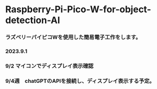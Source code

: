 # Raspberry-Pi-Pico-W-for-object-detection-AI

### ラズベリーパイピコWを使用した簡易電子工作をします。
### 2023.9.1
### 9/2 マイコンでディスプレイ表示確認
### 9/4週　chatGPTのAPIを接続し、ディスプレイ表示する予定。
### 
